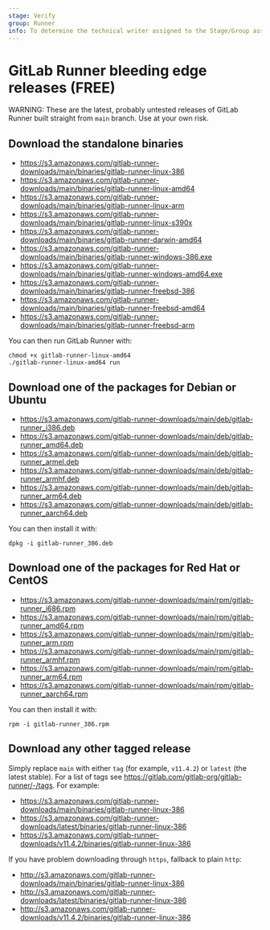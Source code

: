 ```yaml
---
stage: Verify
group: Runner
info: To determine the technical writer assigned to the Stage/Group associated with this page, see https://about.gitlab.com/handbook/product/ux/technical-writing/#assignments
---
```


# GitLab Runner bleeding edge releases **(FREE)**

WARNING:
These are the latest, probably untested releases of GitLab Runner built straight
from `main` branch. Use at your own risk.

## Download the standalone binaries

- <https://s3.amazonaws.com/gitlab-runner-downloads/main/binaries/gitlab-runner-linux-386>
- <https://s3.amazonaws.com/gitlab-runner-downloads/main/binaries/gitlab-runner-linux-amd64>
- <https://s3.amazonaws.com/gitlab-runner-downloads/main/binaries/gitlab-runner-linux-arm>
- <https://s3.amazonaws.com/gitlab-runner-downloads/main/binaries/gitlab-runner-linux-s390x>
- <https://s3.amazonaws.com/gitlab-runner-downloads/main/binaries/gitlab-runner-darwin-amd64>
- <https://s3.amazonaws.com/gitlab-runner-downloads/main/binaries/gitlab-runner-windows-386.exe>
- <https://s3.amazonaws.com/gitlab-runner-downloads/main/binaries/gitlab-runner-windows-amd64.exe>
- <https://s3.amazonaws.com/gitlab-runner-downloads/main/binaries/gitlab-runner-freebsd-386>
- <https://s3.amazonaws.com/gitlab-runner-downloads/main/binaries/gitlab-runner-freebsd-amd64>
- <https://s3.amazonaws.com/gitlab-runner-downloads/main/binaries/gitlab-runner-freebsd-arm>

You can then run GitLab Runner with:

```shell
chmod +x gitlab-runner-linux-amd64
./gitlab-runner-linux-amd64 run
```

## Download one of the packages for Debian or Ubuntu

- <https://s3.amazonaws.com/gitlab-runner-downloads/main/deb/gitlab-runner_i386.deb>
- <https://s3.amazonaws.com/gitlab-runner-downloads/main/deb/gitlab-runner_amd64.deb>
- <https://s3.amazonaws.com/gitlab-runner-downloads/main/deb/gitlab-runner_armel.deb>
- <https://s3.amazonaws.com/gitlab-runner-downloads/main/deb/gitlab-runner_armhf.deb>
- <https://s3.amazonaws.com/gitlab-runner-downloads/main/deb/gitlab-runner_arm64.deb>
- <https://s3.amazonaws.com/gitlab-runner-downloads/main/deb/gitlab-runner_aarch64.deb>

You can then install it with:

```shell
dpkg -i gitlab-runner_386.deb
```

## Download one of the packages for Red Hat or CentOS

- <https://s3.amazonaws.com/gitlab-runner-downloads/main/rpm/gitlab-runner_i686.rpm>
- <https://s3.amazonaws.com/gitlab-runner-downloads/main/rpm/gitlab-runner_amd64.rpm>
- <https://s3.amazonaws.com/gitlab-runner-downloads/main/rpm/gitlab-runner_arm.rpm>
- <https://s3.amazonaws.com/gitlab-runner-downloads/main/rpm/gitlab-runner_armhf.rpm>
- <https://s3.amazonaws.com/gitlab-runner-downloads/main/rpm/gitlab-runner_arm64.rpm>
- <https://s3.amazonaws.com/gitlab-runner-downloads/main/rpm/gitlab-runner_aarch64.rpm>

You can then install it with:

```shell
rpm -i gitlab-runner_386.rpm
```

## Download any other tagged release

Simply replace `main` with either `tag` (for example, `v11.4.2`) or `latest` (the latest
stable). For a list of tags see <https://gitlab.com/gitlab-org/gitlab-runner/-/tags>.
For example:

- <https://s3.amazonaws.com/gitlab-runner-downloads/main/binaries/gitlab-runner-linux-386>
- <https://s3.amazonaws.com/gitlab-runner-downloads/latest/binaries/gitlab-runner-linux-386>
- <https://s3.amazonaws.com/gitlab-runner-downloads/v11.4.2/binaries/gitlab-runner-linux-386>

If you have problem downloading through `https`, fallback to plain `http`:

- <http://s3.amazonaws.com/gitlab-runner-downloads/main/binaries/gitlab-runner-linux-386>
- <http://s3.amazonaws.com/gitlab-runner-downloads/latest/binaries/gitlab-runner-linux-386>
- <http://s3.amazonaws.com/gitlab-runner-downloads/v11.4.2/binaries/gitlab-runner-linux-386>
